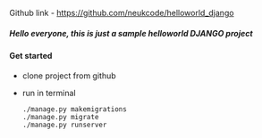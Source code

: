 Github link - https://github.com/neukcode/helloworld_django

##### Hello everyone, this is just a sample helloworld DJANGO project

#### Get started

- clone project from github

- run in terminal
    ```
    ./manage.py makemigrations
    ./manage.py migrate
    ./manage.py runserver
    ```
